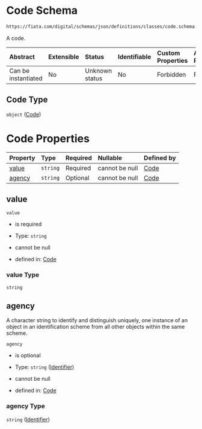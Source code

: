 # Code Schema

```txt
https://fiata.com/digital/schemas/json/definitions/classes/code.schema.json
```

A code.

| Abstract            | Extensible | Status         | Identifiable | Custom Properties | Additional Properties | Access Restrictions | Defined In                                                                                     |
| :------------------ | :--------- | :------------- | :----------- | :---------------- | :-------------------- | :------------------ | :--------------------------------------------------------------------------------------------- |
| Can be instantiated | No         | Unknown status | No           | Forbidden         | Forbidden             | none                | [code.schema.json](../tooling/out/definitions/classes/code.schema.json "open original schema") |

## Code Type

`object` ([Code](code.md))

# Code Properties

| Property          | Type     | Required | Nullable       | Defined by                                                                                                                       |
| :---------------- | :------- | :------- | :------------- | :------------------------------------------------------------------------------------------------------------------------------- |
| [value](#value)   | `string` | Required | cannot be null | [Code](code-properties-value.md "https://fiata.com/digital/schemas/json/definitions/classes/code.schema.json#/properties/value") |
| [agency](#agency) | `string` | Optional | cannot be null | [Code](identifier.md "https://fiata.com/digital/schemas/json/definitions/identifier.schema.json#/properties/agency")             |

## value



`value`

*   is required

*   Type: `string`

*   cannot be null

*   defined in: [Code](code-properties-value.md "https://fiata.com/digital/schemas/json/definitions/classes/code.schema.json#/properties/value")

### value Type

`string`

## agency

A character string to identify and distinguish uniquely, one instance of an object in an identification scheme from all other objects within the same scheme.

`agency`

*   is optional

*   Type: `string` ([Identifier](identifier.md))

*   cannot be null

*   defined in: [Code](identifier.md "https://fiata.com/digital/schemas/json/definitions/identifier.schema.json#/properties/agency")

### agency Type

`string` ([Identifier](identifier.md))
